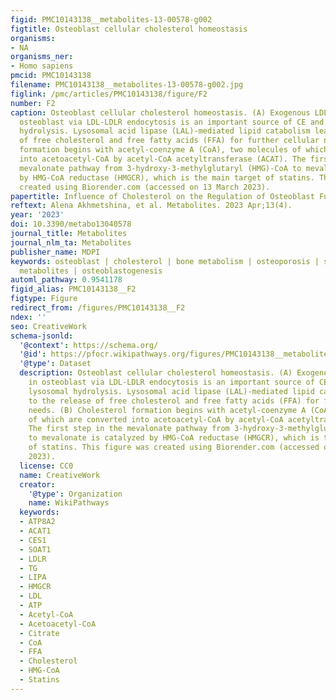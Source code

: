 ```yaml
---
figid: PMC10143138__metabolites-13-00578-g002
figtitle: Osteoblast cellular cholesterol homeostasis
organisms:
- NA
organisms_ner:
- Homo sapiens
pmcid: PMC10143138
filename: PMC10143138__metabolites-13-00578-g002.jpg
figlink: /pmc/articles/PMC10143138/figure/F2
number: F2
caption: Osteoblast cellular cholesterol homeostasis. (A) Exogenous LDL uptake in
  osteoblast via LDL-LDLR endocytosis is an important source of CE and TG for lysosomal
  hydrolysis. Lysosomal acid lipase (LAL)-mediated lipid catabolism leads to the release
  of free cholesterol and free fatty acids (FFA) for further cellular needs. (B) Cholesterol
  formation begins with acetyl-coenzyme A (CoA), two molecules of which are converted
  into acetoacetyl-CoA by acetyl-CoA acetyltransferase (ACAT). The first step in the
  mevalonate pathway from 3-hydroxy-3-methylglutaryl (HMG)-CoA to mevalonate is catalyzed
  by HMG-CoA reductase (HMGCR), which is the main target of statins. This figure was
  created using Biorender.com (accessed on 13 March 2023).
papertitle: Influence of Cholesterol on the Regulation of Osteoblast Function
reftext: Alena Akhmetshina, et al. Metabolites. 2023 Apr;13(4).
year: '2023'
doi: 10.3390/metabo13040578
journal_title: Metabolites
journal_nlm_ta: Metabolites
publisher_name: MDPI
keywords: osteoblast | cholesterol | bone metabolism | osteoporosis | statins | cholesterol
  metabolites | osteoblastogenesis
automl_pathway: 0.9541178
figid_alias: PMC10143138__F2
figtype: Figure
redirect_from: /figures/PMC10143138__F2
ndex: ''
seo: CreativeWork
schema-jsonld:
  '@context': https://schema.org/
  '@id': https://pfocr.wikipathways.org/figures/PMC10143138__metabolites-13-00578-g002.html
  '@type': Dataset
  description: Osteoblast cellular cholesterol homeostasis. (A) Exogenous LDL uptake
    in osteoblast via LDL-LDLR endocytosis is an important source of CE and TG for
    lysosomal hydrolysis. Lysosomal acid lipase (LAL)-mediated lipid catabolism leads
    to the release of free cholesterol and free fatty acids (FFA) for further cellular
    needs. (B) Cholesterol formation begins with acetyl-coenzyme A (CoA), two molecules
    of which are converted into acetoacetyl-CoA by acetyl-CoA acetyltransferase (ACAT).
    The first step in the mevalonate pathway from 3-hydroxy-3-methylglutaryl (HMG)-CoA
    to mevalonate is catalyzed by HMG-CoA reductase (HMGCR), which is the main target
    of statins. This figure was created using Biorender.com (accessed on 13 March
    2023).
  license: CC0
  name: CreativeWork
  creator:
    '@type': Organization
    name: WikiPathways
  keywords:
  - ATP8A2
  - ACAT1
  - CES1
  - SOAT1
  - LDLR
  - TG
  - LIPA
  - HMGCR
  - LDL
  - ATP
  - Acetyl-CoA
  - Acetoacetyl-CoA
  - Citrate
  - CoA
  - FFA
  - Cholesterol
  - HMG-CoA
  - Statins
---
```

